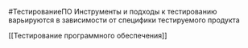 #ТестированиеПО 
Инструменты и подходы к тестированию варьируются в зависимости от специфики тестируемого продукта

[[Тестирование программного обеспечения]]